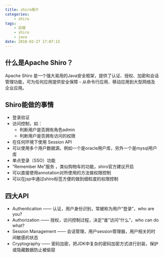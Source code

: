 ```yaml
---
title: shiro简介
categories: 
    - shiro
tags:
    - 后端
    - shiro
    - java
date: 2018-03-27 17:07:13
---
```


## 什么是Apache Shiro？

Apache Shiro 是一个强大易用的Java安全框架，提供了认证、授权、加密和会话管理功能，可为任何应用提供安全保障 - 从命令行应用、移动应用到大型网络及企业应用。

## Shiro能做的事情

- 登录验证
- 访问控制，如： 
    - 判断用户是否拥有角色admin
    - 判断用户是否拥有访问的权限
- 在任何环境下使用 Session API
- 可以使用多个用户数据源。例如一个是oracle用户库，另外一个是mysql用户库
- 单点登录（SSO）功能
- “Remember Me”服务 ，类似购物车的功能，shiro官方建议开启
- 可以直接使用annotation对所使用的方法做权限控制
- 可以在jsp中通过shiro标签方便的做到细粒度的权限控制

## 四大API

- Authentication —— 认证，用户身份识别，常被称为用户“登录”，who are you?
- Authorization —— 授权，访问控制过程，决定“谁”访问“什么”，who can do what?
- Session Management —— 会话管理，用户session管理器，用户相关的时间敏感的状态
- Cryptography —— 密码加密，把JDK中复杂的密码加密方式进行封装，保护或隐藏数据防止被偷窥
